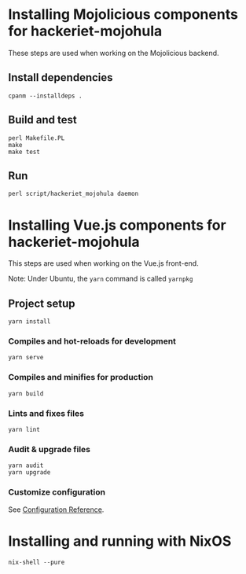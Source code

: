 # Installing Mojolicious components for hackeriet-mojohula

These steps are used when working on the Mojolicious backend.

## Install dependencies
```
cpanm --installdeps .
```

## Build and test
```
perl Makefile.PL
make
make test
```

## Run
```
perl script/hackeriet_mojohula daemon
```


# Installing Vue.js components for hackeriet-mojohula

This steps are used when working on the Vue.js front-end.

Note: Under Ubuntu, the `yarn` command is called `yarnpkg`

## Project setup
```
yarn install
```

### Compiles and hot-reloads for development
```
yarn serve
```

### Compiles and minifies for production
```
yarn build
```

### Lints and fixes files
```
yarn lint
```

### Audit & upgrade files
```
yarn audit
yarn upgrade
```

### Customize configuration
See [Configuration Reference](https://cli.vuejs.org/config/).


# Installing and running with NixOS
```
nix-shell --pure
```

